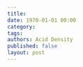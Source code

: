 ```yaml
---
title: 
date: 1970-01-01 00:00
category:
tags:
authors: Acid Density
published: false
layout: post
---
```

